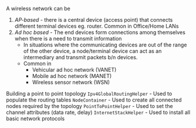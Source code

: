A wireless network can be 
1. *AP-based* - there is a central device (access point) that connects different terminal devices eg. router. Common in Office/Home LANs
2. *Ad hoc based*  - The end devices form connections among themselves when there is a need to transmit information
	- In situations where the communicating devices are out of the range of the other device, a node/terminal device can act as an intermediary and transmit packets b/n devices. 
	- Common in 
		- Vehicular ad hoc network (VANET)
		- Mobile ad hoc network (MANET)
		- Wireless sensor network (WSN)

Building a point to point topology
`Ipv4GlobalRoutingHelper` - Used to populate the routing tables
`NodeContainer` - Used to create all connected nodes required by the topology
`PointToPointHelper` - Used to set the channel attributes (data rate, delay)
`InternetStackHelper` - Used to install all basic network protocols